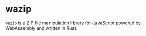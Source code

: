 # wazip

`wazip` is a ZIP file manipulation library for JavaScript powered by WebAssembly
and written in Rust.
